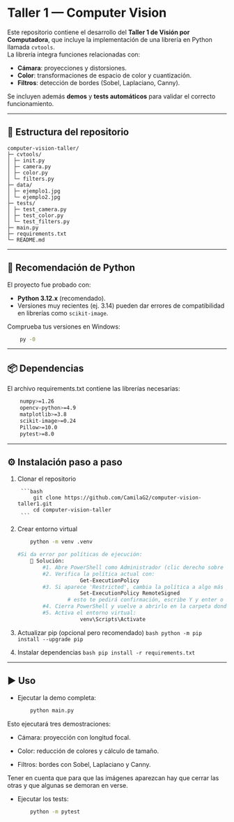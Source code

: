 # Taller 1 — Computer Vision

Este repositorio contiene el desarrollo del **Taller 1 de Visión por Computadora**, que incluye la implementación de una librería en Python llamada `cvtools`.  
La librería integra funciones relacionadas con:
- **Cámara**: proyecciones y distorsiones.
- **Color**: transformaciones de espacio de color y cuantización.
- **Filtros**: detección de bordes (Sobel, Laplaciano, Canny).

Se incluyen además **demos** y **tests automáticos** para validar el correcto funcionamiento.

---

## 📂 Estructura del repositorio

```
computer-vision-taller/
├─ cvtools/
│ ├─ init.py
│ ├─ camera.py
│ ├─ color.py
│ └─ filters.py
├─ data/
│ ├─ ejemplo1.jpg
│ └─ ejemplo2.jpg
├─ tests/
│ ├─ test_camera.py
│ ├─ test_color.py
│ └─ test_filters.py
├─ main.py
├─ requirements.txt
└─ README.md
```

---

## 🐍 Recomendación de Python

El proyecto fue probado con:

- **Python 3.12.x** (recomendado).  
- Versiones muy recientes (ej. 3.14) pueden dar errores de compatibilidad en librerías como `scikit-image`.

Comprueba tus versiones en Windows:
```bash
    py -0
```

---

## 📦 Dependencias

El archivo requirements.txt contiene las librerías necesarias:
```bash
    numpy>=1.26
    opencv-python>=4.9
    matplotlib>=3.8
    scikit-image>=0.24
    Pillow>=10.0
    pytest>=8.0

```

---

## ⚙️ Instalación paso a paso

1. Clonar el repositorio

        ```bash
            git clone https://github.com/CamilaG2/computer-vision-taller1.git
            cd computer-vision-taller
        ```

2. Crear entorno virtual

    ```bash
        python -m venv .venv

    #Si da error por políticas de ejecución:
        🔧 Solución:
            #1. Abre PowerShell como Administrador (clic derecho sobre PowerShell → "Ejecutar como administrador").
            #2. Verifica la política actual con: 
                        Get-ExecutionPolicy
            #3. Si aparece 'Restricted', cambia la política a algo más permisivo, por ejemplo RemoteSigned:
                        Set-ExecutionPolicy RemoteSigned
                    # esto te pedirá confirmación, escribe Y y enter o S y enter.
            #4. Cierra PowerShell y vuelve a abrirlo en la carpeta donde se guarde el proyecto.
            #5. Activa el entorno virtual: 
                        venv\Scripts\Activate
    ```

3. Actualizar pip (opcional pero recomendado)
        ```bash
            python -m pip install --upgrade pip
        ```

4. Instalar dependencias
        ```bash
            pip install -r requirements.txt
        ```

---

## ▶️ Uso

- Ejecutar la demo completa:

    ```bash
        python main.py
    ```

Esto ejecutará tres demostraciones:

- Cámara: proyección con longitud focal.

- Color: reducción de colores y cálculo de tamaño.

- Filtros: bordes con Sobel, Laplaciano y Canny.
    
Tener en cuenta que para que las imágenes aparezcan hay que cerrar las otras y que algunas se demoran en verse.

- Ejecutar los tests:

    ```bash
        python -m pytest
    ```
